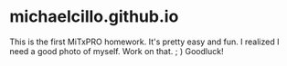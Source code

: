 # michaelcillo.github.io
This is the first MiTxPRO homework. 
It's pretty easy and fun. I realized I need a good photo of myself. 
Work on that. ; )
Goodluck!
